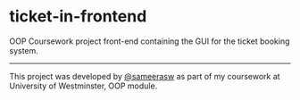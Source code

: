 # ticket-in-frontend

OOP Coursework project front-end containing the GUI for the ticket booking system.


---
This project was developed by [@sameerasw](https://github.com/sameerasw) as part of my coursework at University of Westminster, OOP module. 
